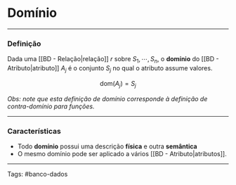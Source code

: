 
# Domínio

---

### Definição

Dada uma [[BD - Relação|relação]] $r$ sobre $S_1, \cdots, S_n$, o **domínio** do [[BD - Atributo|atributo]] $A_j$ é o conjunto $S_j$ no qual o atributo assume valores.

$$
\mathrm{dom}(A_j) = S_j
$$

*Obs: note que esta definição de domínio corresponde à definição de contra-domínio para funções.*

---

### Características

- Todo **domínio** possui uma descrição **física** e outra **semântica**
- O mesmo domínio pode ser aplicado a vários [[BD - Atributo|atributos]].

---

Tags: #banco-dados

